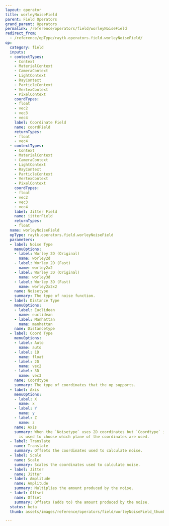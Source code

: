 ```yaml
---
layout: operator
title: worleyNoiseField
parent: Field Operators
grand_parent: Operators
permalink: /reference/operators/field/worleyNoiseField
redirect_from:
  - /reference/opType/raytk.operators.field.worleyNoiseField/
op:
  category: field
  inputs:
  - contextTypes:
    - Context
    - MaterialContext
    - CameraContext
    - LightContext
    - RayContext
    - ParticleContext
    - VertexContext
    - PixelContext
    coordTypes:
    - float
    - vec2
    - vec3
    - vec4
    label: Coordinate Field
    name: coordField
    returnTypes:
    - float
    - vec4
  - contextTypes:
    - Context
    - MaterialContext
    - CameraContext
    - LightContext
    - RayContext
    - ParticleContext
    - VertexContext
    - PixelContext
    coordTypes:
    - float
    - vec2
    - vec3
    - vec4
    label: Jitter Field
    name: jitterField
    returnTypes:
    - float
  name: worleyNoiseField
  opType: raytk.operators.field.worleyNoiseField
  parameters:
  - label: Noise Type
    menuOptions:
    - label: Worley 2D (Original)
      name: worley2d
    - label: Worley 2D (Fast)
      name: worley2x2
    - label: Worley 3D (Original)
      name: worley3d
    - label: Worley 3D (Fast)
      name: worley2x2x2
    name: Noisetype
    summary: The type of noise function.
  - label: Distance Type
    menuOptions:
    - label: Euclidean
      name: euclidean
    - label: Manhattan
      name: manhattan
    name: Distancetype
  - label: Coord Type
    menuOptions:
    - label: Auto
      name: auto
    - label: 1D
      name: float
    - label: 2D
      name: vec2
    - label: 3D
      name: vec3
    name: Coordtype
    summary: The type of coordinates that the op supports.
  - label: Axis
    menuOptions:
    - label: X
      name: x
    - label: Y
      name: y
    - label: Z
      name: z
    name: Axis
    summary: When the `Noisetype` uses 2D coordinates but `Coordtype` is 3D, this
      is used to choose which plane of the coordinates are used.
  - label: Translate
    name: Translate
    summary: Offsets the coordinates used to calculate noise.
  - label: Scale
    name: Scale
    summary: Scales the coordinates used to calculate noise.
  - label: Jitter
    name: Jitter
  - label: Amplitude
    name: Amplitude
    summary: Multiplies the amount produced by the noise.
  - label: Offset
    name: Offset
    summary: Offsets (adds to) the amount produced by the noise.
  status: beta
  thumb: assets/images/reference/operators/field/worleyNoiseField_thumb.png

---
```

